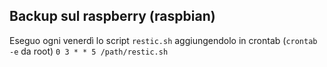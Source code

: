 ## Backup sul raspberry (raspbian)
Eseguo ogni venerdì lo script `restic.sh` aggiungendolo in crontab (`crontab -e` da root) `0 3 * * 5 /path/restic.sh` 
